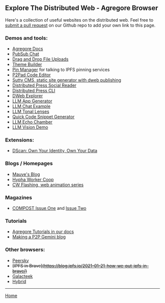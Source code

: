 ## Explore The Distributed Web - Agregore Browser

Here's a collection of useful websites on the distributed web.
Feel free to [submit a pull request](https://github.com/AgregoreWeb/website/) on our Github repo to add your own link to this page.

### Demos and tools:

- [Agregore Docs](/docs/)
- [PubSub Chat](/docs/examples/ipfs-pub-sub-chat/)
- [Drag and Drop File Uploads](/docs/examples/drag-and-drop/)
- [Theme Builder](/docs/examples/themebuilder)
- [Pin Manager](https://agregoreweb.github.io/pin-manager/) for talking to IPFS pinning services
- [P2Pad Code Editor](/docs/examples/p2pad/)
- [Sutty CMS, static site generator with dweb publishing](https://sutty.nl/en/)
- [Distributed Press Social Reader](//reader.distributed.press/)
- [Distributed Press CLI](https://github.com/hyphacoop/distributed-press-cli/)
- [DWeb Explorer](https://explore.distributed.press/)
- [LLM App Generator](/docs//examples/llm-appgen/)
- [LLM Chat Example](/docs/examples/llm-chat.html)
- [LLM Tonal Lenses](/docs/examples/llm-lenses-chat/)
- [Quick Code Snippet Generator](/docs/examples/quickcode.html)
- [LLM Echo Chamber](/docs/examples/llm-echo-chamber.html)
- [LLM Vision Demo](/docs/examples/llm-vision.html)

### Extensions:

- [DScan: Own Your Identity, Own Your Data](https://chrome.google.com/webstore/detail/dscan-decentralized-qr-co/idpfgkgogjjgklefnkjdpghkifbjenap)

### Blogs / Homepages

- [Mauve's Blog](//blog.mauve.moe)
- [Hypha Worker Coop](//hypha.coop)
- [CW Flashing, web animation series](hyper://31fcaz66jb57o9pm1gdook8ftni5q13mwhn9jrbx4pgs8kqod6zy/)

### Magazines

- [COMPOST Issue One](//one.compost.digital) and [Issue Two](//two.compost.digital)

### Tutorials

- [Agregore Tutorials in our docs](/docs/#tutorials)
- [Making a P2P Gemini blog](https://mastodon.mauve.moe/@mauve/110099166164967631)

### Other browsers:

- [Peersky](https://peersky.p2plabs.xyz/)
- ~~[IPFS in Brave][(https://blog.ipfs.io/2021-01-21-how-we-put-ipfs-in-brave/)](https://github.com/brave/brave-browser/issues/37735)~~
- [Galacteek](https://galacteek.gitlab.io/)
- [Hybrid](https://github.com/HybridWare/hybrid-browser)

---

[Home](/)
